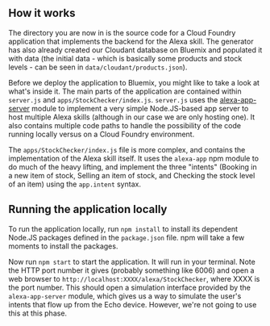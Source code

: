 ## How it works

The directory you are now in is the source code for a Cloud Foundry application that implements the backend for the Alexa skill. The generator has also already created our Cloudant database on Bluemix and populated it with data (the initial data - which is basically some products and stock levels - can be seen in `data/cloudant/products.json`).

Before we deploy the application to Bluemix, you might like to take a look at what's inside it. The main parts of the application are contained within `server.js` and `apps/StockChecker/index.js`. `server.js` uses the [alexa-app-server](https://github.com/alexa-js/alexa-app-server) module to implement a very simple Node.JS-based app server to host multiple Alexa skills (although in our case we are only hosting one). It also contains multiple code paths to handle the possibility of the code running locally versus on a Cloud Foundry environment.

The `apps/StockChecker/index.js` file is more complex, and contains the implementation of the Alexa skill itself. It uses the `alexa-app` npm module to do much of the heavy lifting, and implement the three "intents" (Booking in a new item of stock, Selling an item of stock, and Checking the stock level of an item) using the `app.intent` syntax.

## Running the application locally

To run the application locally, run `npm install` to install its dependent Node.JS packages defined in the `package.json` file. npm will take a few moments to install the packages.

Now run `npm start` to start the application. It will run in your terminal. Note the HTTP port number it gives (probably something like 6006) and open a web browser to `http://localhost:XXXX/alexa/StockChecker`, where XXXX is the port number. This should open a simulation interface provided by the `alexa-app-server` module, which gives us a way to simulate the user's intents that flow up from the Echo device. However, we're not going to use this at this phase.
